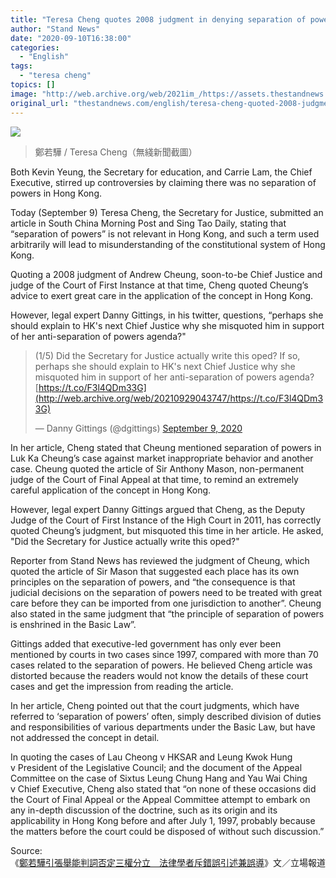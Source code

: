 ```yaml
---
title: "Teresa Cheng quotes 2008 judgment in denying separation of powers　“Misquoted and distorted”, Legal expert reprimands"
author: "Stand News"
date: "2020-09-10T16:38:00"
categories:
  - "English"
tags:
  - "teresa cheng"
topics: []
image: "http://web.archive.org/web/2021im_/https://assets.thestandnews.com/media/photos/w644_nzrmK.png"
original_url: "thestandnews.com/english/teresa-cheng-quoted-2008-judgment-in-denying-separation-of-powers-misquoted-and-distorted-legal-expert-reprimanded"
---
```

![](http://web.archive.org/web/2021im_/https://assets.thestandnews.com/media/photos/w644_nzrmK.png)
> 鄭若驊 / Teresa Cheng（無綫新聞截圖）

Both Kevin Yeung, the Secretary for education, and Carrie Lam, the Chief Executive, stirred up controversies by claiming there was no separation of powers in Hong Kong.

Today (September 9) Teresa Cheng, the Secretary for Justice, submitted an article in South China Morning Post and Sing Tao Daily, stating that “separation of powers” is not relevant in Hong Kong, and such a term used arbitrarily will lead to misunderstanding of the constitutional system of Hong Kong.

Quoting a 2008 judgment of Andrew Cheung, soon-to-be Chief Justice and judge of the Court of First Instance at that time, Cheng quoted Cheung’s advice to exert great care in the application of the concept in Hong Kong.

However, legal expert Danny Gittings, in his twitter, questions, “perhaps she should explain to HK's next Chief Justice why she misquoted him in support of her anti-separation of powers agenda?"

> (1/5) Did the Secretary for Justice actually write this oped? If so, perhaps she should explain to HK's next Chief Justice why she misquoted him in support of her anti-separation of powers agenda? [https://t.co/F3l4QDm33G](http://web.archive.org/web/20210929043747/https://t.co/F3l4QDm33G)
> 
> — Danny Gittings (@dgittings) [September 9, 2020](http://web.archive.org/web/20210929043747/https://twitter.com/dgittings/status/1303550258660532224?ref_src=twsrc%5Etfw)

In her article, Cheng stated that Cheung mentioned separation of powers in Luk Ka Cheung’s case against market inappropriate behavior and another case. Cheung quoted the article of Sir Anthony Mason, non-permanent judge of the Court of Final Appeal at that time, to remind an extremely careful application of the concept in Hong Kong.

However, legal expert Danny Gittings argued that Cheng, as the Deputy Judge of the Court of First Instance of the High Court in 2011, has correctly quoted Cheung’s judgment, but misquoted this time in her article. He asked, "Did the Secretary for Justice actually write this oped?"

Reporter from Stand News has reviewed the judgment of Cheung, which quoted the article of Sir Mason that suggested each place has its own principles on the separation of powers, and “the consequence is that judicial decisions on the separation of powers need to be treated with great care before they can be imported from one jurisdiction to another”. Cheung also stated in the same judgment that “the principle of separation of powers is enshrined in the Basic Law”.

Gittings added that executive-led government has only ever been mentioned by courts in two cases since 1997, compared with more than 70 cases related to the separation of powers. He believed Cheng article was distorted because the readers would not know the details of these court cases and get the impression from reading the article. 

In her article, Cheng pointed out that the court judgments, which have referred to ‘separation of powers’ often, simply described division of duties and responsibilities of various departments under the Basic Law, but have not addressed the concept in detail.

In quoting the cases of Lau Cheong v HKSAR and Leung Kwok Hung v President of the Legislative Council; and the document of the Appeal Committee on the case of Sixtus Leung Chung Hang and Yau Wai Ching v Chief Executive, Cheng also stated that “on none of these occasions did the Court of Final Appeal or the Appeal Committee attempt to embark on any in-depth discussion of the doctrine, such as its origin and its applicability in Hong Kong before and after July 1, 1997, probably because the matters before the court could be disposed of without such discussion.”

  
Source:  
《[鄭若驊引張舉能判詞否定三權分立　法律學者斥錯誤引述兼誤導](../../politics/%E9%84%AD%E8%8B%A5%E9%A9%8A%E5%BC%95%E5%BC%B5%E8%88%89%E8%83%BD%E5%88%A4%E8%A9%9E%E5%90%A6%E5%AE%9A%E4%B8%89%E6%AC%8A%E5%88%86%E7%AB%8B-%E6%B3%95%E5%BE%8B%E5%AD%B8%E8%80%85%E6%96%A5%E9%8C%AF%E8%AA%A4%E5%BC%95%E8%BF%B0%E5%85%BC%E8%AA%A4%E5%B0%8E/)》文／立場報道